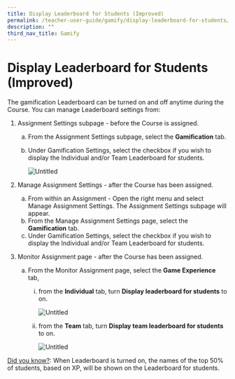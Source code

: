 ```yaml
---
title: Display Leaderboard for Students (Improved)
permalink: /teacher-user-guide/gamify/display-leaderboard-for-students/
description: ""
third_nav_title: Gamify
---
```

<h1 id="display-leaderboard-for-students-improved-">Display Leaderboard for Students (Improved)</h1>
<p>The gamification Leaderboard can be turned on and off anytime during the Course. You can manage Leaderboard settings from:</p>
<ol>
<li><p>Assignment Settings subpage - before the Course is assigned.</p>
<ol style="list-style-type: lower-alpha;">
<li>From the Assignment Settings subpage, select the <strong>Gamification</strong> tab. </li>
<li><p>Under Gamification Settings, select the checkbox if you wish to display the Individual and/or Team Leaderboard for students. </p>
<p> <img alt="Untitled" src="https://s3-us-west-2.amazonaws.com/secure.notion-static.com/f9a1f0fa-7962-416a-83a9-8726053bc05d/Untitled.png"></p>
</li>
</ol>
</li>
<li><p>Manage Assignment Settings - after the Course has been assigned.</p>
<ol style="list-style-type: lower-alpha;">
<li>From within an Assignment - Open the right menu and select Manage Assignment Settings. The Assignment Settings subpage will appear.</li>
<li>From the Manage Assignment Settings page, select the <strong>Gamification</strong> tab. </li>
<li>Under Gamification Settings, select the checkbox if you wish to display the Individual and/or Team Leaderboard for students. </li>
</ol>
</li>
<li><p>Monitor Assignment page - after the Course has been assigned.</p>
<ol style="list-style-type: lower-alpha;">
<li><p>From the Monitor Assignment page, select the <strong>Game Experience</strong> tab, </p>
<ol style="list-style-type: lower-roman;">
<li><p>from the <strong>Individual</strong> tab, turn <strong>Display leaderboard for students</strong> to on.</p>
<p> <img alt="Untitled" src="https://s3-us-west-2.amazonaws.com/secure.notion-static.com/22de43f6-dcd4-4bcc-97d1-bec6b53cc72d/Untitled.png"></p>
</li>
<li><p>from the <strong>Team</strong> tab, turn <strong>Display team leaderboard for students</strong> to on.</p>
<p> <img alt="Untitled" src="https://s3-us-west-2.amazonaws.com/secure.notion-static.com/9c7f6f49-a8c6-4c82-9bf4-37e761f3ec1e/Untitled.png"></p>
</li>
</ol>
</li>
</ol>
</li>
</ol>
<p><u>Did you know?</u>: When Leaderboard is turned on, the names of the top 50% of students, based on XP, will be shown on the Leaderboard for students.</p>